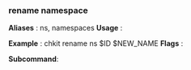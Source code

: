 
### rename namespace

**Aliases**   :
  ns, namespaces
**Usage**     :
 
**Example**   :
  chkit rename ns $ID $NEW_NAME
**Flags**     :
  
**Subcommand**:
  
